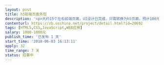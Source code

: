 ```yaml
---                
layout: post       
title: h5前端页面外包           
description: '<p>大约15个左右前端页面，UI设计已完成，只需转换为h5页面，预计100元一个页面</p>'     
contenturl: https://zb.oschina.net/project/detail.html?id=20692      
tags: [HTML5,CSS,JavaScript,WEB应用]            
salary: 1000-1000元          
publish_time: '已发布 1 天'         
start_time: '2018-06-03 16:13:11'           
apply: 32                   
time_range: 7 天              
status: 招募中                  
---                 
```

